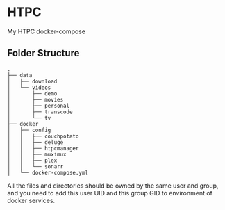 # HTPC
My HTPC docker-compose

## Folder Structure
```
.
├── data
│   ├── download
│   └── videos
│       ├── demo
│       ├── movies
│       ├── personal
│       ├── transcode
│       └── tv
├── docker
│   ├── config
│   │   ├── couchpotato
│   │   ├── deluge
│   │   ├── htpcmanager
│   │   ├── muximux
│   │   ├── plex
│   │   └── sonarr
│   └── docker-compose.yml
```

All the files and directories should be owned by the same user and group, and you need to add this user UID and this group GID to environment of docker services.
